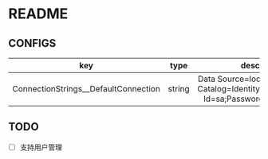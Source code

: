 # README

## CONFIGS

|                  key                   |  type  |                                           description                                           |
| :------------------------------------: | :----: | :---------------------------------------------------------------------------------------------: |
| ConnectionStrings\_\_DefaultConnection | string | Data Source=localhost:9013;Initial Catalog=IdentityServer4_Dev;User Id=sa;Password=QWER1234!!!! |

## TODO

- [ ] 支持用户管理
